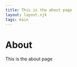 ```yaml
---
title: This is the about page
layout: layout.njk
tags: main
---
```


# About

This is the about page
